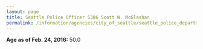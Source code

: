 ```yaml
---
layout: page
title: Seattle Police Officer 5386 Scott W. McGlashan
permalink: /information/agencies/city_of_seattle/seattle_police_department/copbook/5386/
---
```


**Age as of Feb. 24, 2016:** 50.0
